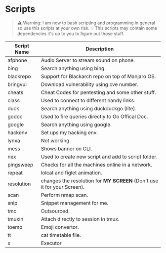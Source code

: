 # Scripts

> ⚠️ Warning: I am new to bash scripting and programming in general so use this scripts at your own risk.
> 💡 This scripts may contain some dependencies it's up to you to figure out those stuff.

| **Script Name** | **Description**                                                          |
|-----------------|--------------------------------------------------------------------------|
| afphone         | Audio Server to stream sound on phone.                                   |
| bing            | Search anything using bing.                                              |
| blackrepo       | Support for Blackarch repo on top of Manjaro OS.                         |
| bringvul        | Download vulnerability using cve number.                                 |
| cheats          | Cheat Codes for pentesting and some other stuff.                         |
| class           | Used to connect to different handy links.                                |
| duck            | Search anything using duckduckgo (lite).                                 |
| godoc           | Used to fire queries directly to Go Offical Doc.                         |
| google          | Search anything using google.                                            |
| hackenv         | Set ups my hacking env.                                                  |
| lynxa           | Not working.                                                             |
| mess            | Shows banner on CLI.                                                     |
| nex             | Used to create new script and add to script folder.                      |
| pingsweep       | Checks for all the machines online in a network.                         |
| repeat          | lolcat and figlet animation.                                             |
| resolution      | changes the resolution for **MY SCREEN** (Don't use it for your Screen). |
| scan            | Perform nmap scan.                                                       |
| snip            | Snippet management for me.                                               |
| tmc             | Outsourced.                                                              |
| tmuxin          | Attach directly to session in tmux.                                      |
| toemo           | Emoji convertor.                                                         |
| tt              | cat timetable file.                                                      |
| x               | Executor                                                                 |

